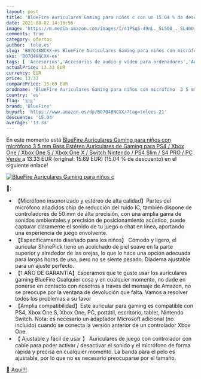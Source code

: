 ```yaml
---
layout: post
title: 'BlueFire Auriculares Gaming para niños c con un 15.04 % de descuento'
date: 2021-08-02 14:16:56
image: 'https://m.media-amazon.com/images/I/41PSqS-49nL._SL500_._SL400_.jpg'
comments: true
category: ofertas
author: 'tole.es'
slug: 'B07Q48NCXX-es BlueFire Auriculares Gaming para niños con micrófono 3 5...'
sku: 'B07Q48NCXX-es'
tags: [ 'Accesorios','Accesorios de audio y vídeo para ordenadores','Auriculares con micrófonos','Informática','bluefire','nintendo','ps4','xbox', ]
actualPrice: 13.33 EUR
currency: EUR
price: 13.33
comparePrice: 15.69 EUR
prodname: 'BlueFire Auriculares Gaming para niños con micrófono  3 5 mm Bass Estéreo Auriculares de Gaming para PS4 / Xbox One / Xbox One S / Xbox One X / Switch Nintendo / PS4 Slim / S4 PRO / PC  Verde '
country: 'es'
flag: '🇪🇸'
brand: 'BlueFire'
buyurl: 'https://www.amazon.es/dp/B07Q48NCXX/?tag=tolees-21'
descuento: '15.04'
average: '13.33'
---
```


En este momento está [BlueFire Auriculares Gaming para niños con micrófono  3 5 mm Bass Estéreo Auriculares de Gaming para PS4 / Xbox One / Xbox One S / Xbox One X / Switch Nintendo / PS4 Slim / S4 PRO / PC  Verde ](https://www.amazon.es/dp/B07Q48NCXX/?tag=tolees-21) a 13.33 EUR (original: 15.69 EUR) (15.04 %  de descuento) en el siguiente enlace!

[![BlueFire Auriculares Gaming para niños c](https://m.media-amazon.com/images/I/41PSqS-49nL._SL500_._SL400_.jpg)](https://www.amazon.es/dp/B07Q48NCXX/?tag=tolees-21)

🔎:

- 【Micrófono insonorizado y estéreo de alta calidad】Partes del micrófono añadidos chip de reducción del ruido IC, también dispone de controladores de 50 mm de alta precisión, con una amplia gama de sonidos ambientales y precisión de posicionamiento acústico, puede capturar claramente el sonido de tu juego o chat en línea, aportando una experiencia de juego envolvente.
- 【Específicamente diseñado para los niños】 Cómodo y ligero, el auricular ShinePick tiene un acolchado de piel suave en la parte superior y alrededor de las orejas, lo que lo hace una opción adecuada para largas horas de uso, pero no se siente pesado. Diadema ajustable para un ajuste perfecto.
- 【1 AÑO DE GARANTÍA】Esperamos que te guste usar los auriculares gaming BlueFire Cualquier cosa y en cualquier momento, no dude en ponerse en contacto con nosotros a través del mensaje de Amazon, no se preocupe por la ventana de devolución que falta. Vamos a resolver todos los problemas a su favor
- 【Amplia compatibilidad】Este auricular para gaming es compatible con PS4, Xbox One S, Xbox One, PC, portátil, escritorio, tablet, Nintendo Switch. Nota: es necesario un adaptador Microsoft adicional (no incluido) cuando se conecta la versión anterior de un controlador Xbox One.
- 【 Ajustable y fácil de usar 】 Auriculares de juego con controlador con cable para poder activar / desactivar el sonido y el micrófono de forma rápida y precisa en cualquier momento. La banda para el pelo es ajustable, por lo que no es necesario preocuparse por el tamaño.

[🛒 Aquí!!!](https://www.amazon.es/dp/B07Q48NCXX/?tag=tolees-21)
